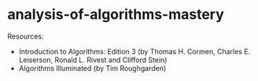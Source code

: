 # analysis-of-algorithms-mastery
Resources: 
* Introduction to Algorithms: Edition 3 (by Thomas H. Cormen, Charles E. Leiserson, Ronald L. Rivest and Clifford Stein)
* Algorithms Illuminated (by Tim Roughgarden)